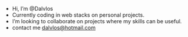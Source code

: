 - Hi, I’m @Dalvlos
- Currently coding in web stacks on personal projects.
- I’m looking to collaborate on projects where my skills can be useful.
- contact me dalvlos@hotmail.com

<!---
Dalvlos/Dalvlos is a ✨ special ✨ repository because its `README.md` (this file) appears on your GitHub profile.
You can click the Preview link to take a look at your changes.
--->
